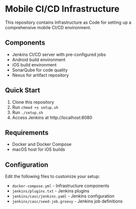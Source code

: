 # Mobile CI/CD Infrastructure

This repository contains Infrastructure as Code for setting up a comprehensive mobile CI/CD environment.

## Components
- Jenkins CI/CD server with pre-configured jobs
- Android build environment
- iOS build environment
- SonarQube for code quality
- Nexus for artifact repository

## Quick Start
1. Clone this repository
2. Run `chmod +x setup.sh`
3. Run `./setup.sh`
4. Access Jenkins at http://localhost:8080

## Requirements
- Docker and Docker Compose
- macOS host for iOS builds

## Configuration
Edit the following files to customize your setup:
- `docker-compose.yml` - Infrastructure components
- `jenkins/plugins.txt` - Jenkins plugins
- `jenkins/casc/jenkins.yaml` - Jenkins configuration
- `jenkins/casc/seed-job.groovy` - Jenkins job definitions
